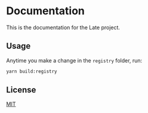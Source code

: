 # Documentation

This is the documentation for the Late project.

## Usage

Anytime you make a change in the `registry` folder, run:

```bash
yarn build:registry
```

## License

[MIT](./LICENSE)
